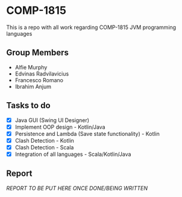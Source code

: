 # COMP-1815
 This is a repo with all work regarding COMP-1815 JVM programming languages
 
 ## Group Members
 - Alfie Murphy
 - Edvinas Radvilavicius
 - Francesco Romano
 - Ibrahim Anjum
 
 ## Tasks to do
 - [X] Java GUI (Swing UI Designer)
 - [X] Implement OOP design - Kotlin/Java
 - [X] Persistence and Lambda (Save state functionality) - Kotlin
 - [X] Clash Detection - Kotlin
 - [X] Clash Detection - Scala
 - [X] Integration of all languages - Scala/Kotlin/Java
 
 ## Report
 
_REPORT TO BE PUT HERE ONCE DONE/BEING WRITTEN_
